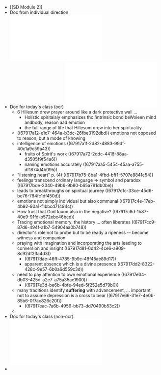 - [[SD Module 2]]
- Doc from individual direction ![Materials For Class One Formation - Jan 5 2024 - 6-07 PM-2pages.pdf](../assets/Materials_For_Class_One_Formation_-_Jan_5_2024_-_6-07_PM-2pages_1737586821224_0.pdf)
- Doc for today's class (ocr) ![Working with emotions in spiritual direction - Jan 11 2021 - 4-54 PM-1-output.pdf](../assets/Working_with_emotions_in_spiritual_direction_-_Jan_11_2021_-_4-54_PM-1-output_1737586845500_0.pdf)
	- 6 Hillesum drew prayer around like a dark protective wall ...
		- Holístic spiritaialy emphasizes thc ñntrinsic bond beWxieen mind andbody, reason aad emotion
		- the full range of life that Hillesum drew into her spirituality
	- ((67917a12-e1c7-464a-b3dc-26fbe3192dbd)) emotions not opposed to reason, but a mode of knowing
	- intelligence of emotions ((67917a1f-2d82-4883-99df-40c1a9c59a43))
		- fruits of Spirit's work ((67917a72-2ddc-4418-88aa-d3505f9f54a6))
		- naming emotions accurately ((67917aa5-5454-45aa-a755-df1874d4b095))
	- "listening heart" p. (4) ((67917b75-8ba1-4fbd-bff1-5707e8841c54))
	- feelings transcend ordinary language => symbol and paradox ((67917bde-2340-49b6-9b80-b65a791db0be))
	- leads to breakthroughs on spiritual journey ((67917c1c-33ce-45d6-be76-784fc1df450d))
	- emotions not simply individual but also communal ((67917c4e-17eb-4b92-90a1-f1bbcd71494c))
	- How trust that God found also in the negative? ((67917c8d-1b87-40e9-91fd-b572ebc46bcd))
	- Tracing emotional memory, the history ... often liberates ((67917cc9-87d6-494f-a1b7-54904aa0b748))
	- director's role not to probe but to be ready a ripeness -- become witness and companion
	- praying with imagination and incorporating the arts leading to conversion and insight ((67917d81-6d42-4ce6-a909-8c92df23a4d3))
		- ((67917dae-46ff-4785-9b9c-48f45ae89d17))
		- apparent absence which is a divine presence ((67917dd2-8322-428c-9e57-6b0a6d559c3d))
	- need to pay attention to own emotional experience ((67917e04-db03-425d-a2e7-a75a35ae1900))
		- ((67917e3d-be6b-4bfe-94ed-5f252e5d79b0))
	- many traditions identify **suffering** with advancement, ... important not to assume depression is a cross to bear ((67917e66-31e7-4e0b-85b6-0f7ac826c20f))
		- ((67917eac-7a6b-4956-bb73-dd70490b53c2))
	-
- Doc for today's class (non-ocr): ![Working with emotions in spiritual direction - Jan 11 2021 - 4-54 PM-1-output.pdf](../assets/Working_with_emotions_in_spiritual_direction_-_Jan_11_2021_-_4-54_PM-1-output_1737586887015_0.pdf)
-